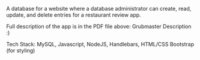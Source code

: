 A database for a website where a database administrator can create, read, update, and delete entries for a restaurant review app. 

Full description of the app is in the PDF file above: Grubmaster Description :)

Tech Stack: MySQL, Javascript, NodeJS, Handlebars, HTML/CSS Bootstrap (for styling)
